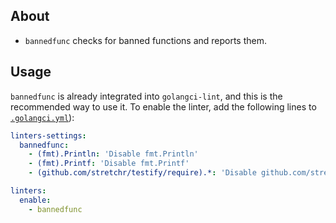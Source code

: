 ## About
- `bannedfunc` checks for banned functions and reports them.

## Usage
`bannedfunc` is already integrated into `golangci-lint`, and this is the recommended way to use it.
To enable the linter, add the following lines to [`.golangci.yml`](./.golangci.example.yml)):
```yaml
linters-settings:
  bannedfunc:
    - (fmt).Println: 'Disable fmt.Println'
    - (fmt).Printf: 'Disable fmt.Printf'
    - (github.com/stretchr/testify/require).*: 'Disable github.com/stretchr/testify/require.*'

linters:
  enable:
    - bannedfunc
```
